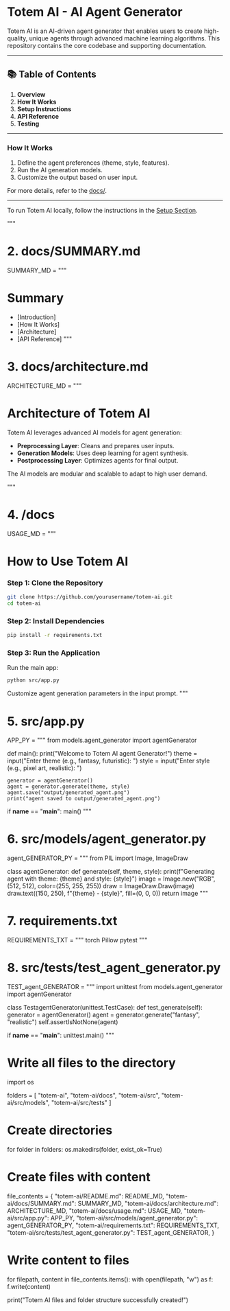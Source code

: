 # Totem AI - AI Agent Generator

Totem AI is an AI-driven agent generator that enables users to create high-quality, unique agents through advanced machine learning algorithms. This repository contains the core codebase and supporting documentation.

---

## 📚 Table of Contents
1. **Overview**
2. **How It Works**
3. **Setup Instructions**
4. **API Reference**
5. **Testing**

---

### How It Works
1. Define the agent preferences (theme, style, features).
2. Run the AI generation models.
3. Customize the output based on user input.

For more details, refer to the [docs/](docs/).

---

To run Totem AI locally, follow the instructions in the [Setup Section](#setup).

"""

# 2. docs/SUMMARY.md
SUMMARY_MD = """
# Summary

* [Introduction]
* [How It Works]
* [Architecture]
* [API Reference]
"""

# 3. docs/architecture.md
ARCHITECTURE_MD = """
# Architecture of Totem AI

Totem AI leverages advanced AI models for agent generation:

- **Preprocessing Layer**: Cleans and prepares user inputs.
- **Generation Models**: Uses deep learning for agent synthesis.
- **Postprocessing Layer**: Optimizes agents for final output.

The AI models are modular and scalable to adapt to high user demand.

"""

# 4. /docs
USAGE_MD = """
# How to Use Totem AI

### Step 1: Clone the Repository
```bash
git clone https://github.com/yourusername/totem-ai.git
cd totem-ai
```

### Step 2: Install Dependencies
```bash
pip install -r requirements.txt
```

### Step 3: Run the Application
Run the main app:
```bash
python src/app.py
```

Customize agent generation parameters in the input prompt.
"""

# 5. src/app.py
APP_PY = """
from models.agent_generator import agentGenerator

def main():
    print("Welcome to Totem AI agent Generator!")
    theme = input("Enter theme (e.g., fantasy, futuristic): ")
    style = input("Enter style (e.g., pixel art, realistic): ")
    
    generator = agentGenerator()
    agent = generator.generate(theme, style)
    agent.save("output/generated_agent.png")
    print("agent saved to output/generated_agent.png")

if __name__ == "__main__":
    main()
"""

# 6. src/models/agent_generator.py
agent_GENERATOR_PY = """
from PIL import Image, ImageDraw

class agentGenerator:
    def generate(self, theme, style):
        print(f"Generating agent with theme: {theme} and style: {style}")
        image = Image.new("RGB", (512, 512), color=(255, 255, 255))
        draw = ImageDraw.Draw(image)
        draw.text((150, 250), f"{theme} - {style}", fill=(0, 0, 0))
        return image
"""

# 7. requirements.txt
REQUIREMENTS_TXT = """
torch
Pillow
pytest
"""

# 8. src/tests/test_agent_generator.py
TEST_agent_GENERATOR = """
import unittest
from models.agent_generator import agentGenerator

class TestagentGenerator(unittest.TestCase):
    def test_generate(self):
        generator = agentGenerator()
        agent = generator.generate("fantasy", "realistic")
        self.assertIsNotNone(agent)

if __name__ == "__main__":
    unittest.main()
"""

# Write all files to the directory
import os

folders = [
    "totem-ai",
    "totem-ai/docs",
    "totem-ai/src",
    "totem-ai/src/models",
    "totem-ai/src/tests"
]

# Create directories
for folder in folders:
    os.makedirs(folder, exist_ok=True)

# Create files with content
file_contents = {
    "totem-ai/README.md": README_MD,
    "totem-ai/docs/SUMMARY.md": SUMMARY_MD,
    "totem-ai/docs/architecture.md": ARCHITECTURE_MD,
    "totem-ai/docs/usage.md": USAGE_MD,
    "totem-ai/src/app.py": APP_PY,
    "totem-ai/src/models/agent_generator.py": agent_GENERATOR_PY,
    "totem-ai/requirements.txt": REQUIREMENTS_TXT,
    "totem-ai/src/tests/test_agent_generator.py": TEST_agent_GENERATOR,
}

# Write content to files
for filepath, content in file_contents.items():
    with open(filepath, "w") as f:
        f.write(content)

print("Totem AI files and folder structure successfully created!")
